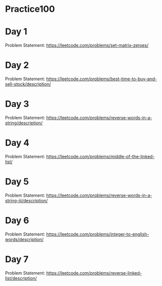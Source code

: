 # Practice100

# Day 1  
Problem Statement:  https://leetcode.com/problems/set-matrix-zeroes/

# Day 2  
Problem Statement:  https://leetcode.com/problems/best-time-to-buy-and-sell-stock/description/

# Day 3 
Problem Statement: https://leetcode.com/problems/reverse-words-in-a-string/description/

# Day 4
Problem Statement:  https://leetcode.com/problems/middle-of-the-linked-list/

# Day 5 
Problem Statement: https://leetcode.com/problems/reverse-words-in-a-string-iii/description/

# Day 6
Problem Statement: https://leetcode.com/problems/integer-to-english-words/description/

# Day 7
Problem Statement: https://leetcode.com/problems/reverse-linked-list/description/
